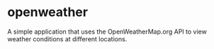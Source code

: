 # openweather
A simple application that uses the OpenWeatherMap.org API to view weather conditions at different locations. 
